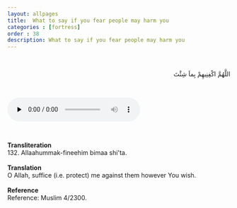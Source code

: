 ```yaml
---
layout: allpages
title:  What to say if you fear people may harm you
categories : [fortress]
order : 38
description: What to say if you fear people may harm you
---
```

&nbsp;
<div class="arabictext" dir="RTL">

اللَّهُمَّ اكْفِنِيهِمْ بِماَ شِئْتَ

</div>

&nbsp;


<audio controls  preload="none">
  <source src="{{ site.baseurl }}/audio/fortress/132.mp3" type="audio/mpeg">
Your browser does not support the audio element.
</audio>

&nbsp;

<div class="duaextra" tabindex="0"> <div onclick = "void(0)"><strong>Transliteration</strong></div> <div class="extra">
132. Allaahummak-fineehim bimaa shi'ta.

</div> </div> &nbsp;
<div class="duaextra" tabindex="0"> <div onclick = "void(0)"><strong>Translation</strong></div> <div class="extra">
O Allah, suffice (i.e. protect) me against them however You wish.

</div> </div> &nbsp;
<div class="duaextra" tabindex="0"> <div onclick = "void(0)"><strong>Reference</strong></div> <div class="extra">
Reference: Muslim 4/2300.

</div> </div>
